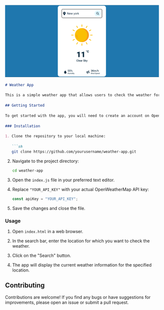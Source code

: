 ![Weather App Screenshot](https://github.com/akaman198/weather-app/blob/master/images/Weather%20App.png)


```markdown
# Weather App

This is a simple weather app that allows users to check the weather for a particular location. It utilizes JavaScript, HTML, and CSS for the frontend, and it fetches weather data from the OpenWeatherMap API.

## Getting Started

To get started with the app, you will need to create an account on OpenWeatherMap and generate your API key. You can sign up [here](https://home.openweathermap.org/users/sign_up). Once you have your API key, follow the instructions below to install and run the app locally.

### Installation

1. Clone the repository to your local machine:

   ```sh
   git clone https://github.com/yourusername/weather-app.git
   ```

2. Navigate to the project directory:

   ```sh
   cd weather-app
   ```

3. Open the `index.js` file in your preferred text editor.

4. Replace `"YOUR_API_KEY"` with your actual OpenWeatherMap API key:

   ```javascript
   const apiKey = "YOUR_API_KEY";
   ```

5. Save the changes and close the file.

### Usage

1. Open `index.html` in a web browser.

2. In the search bar, enter the location for which you want to check the weather.

3. Click on the "Search" button.

4. The app will display the current weather information for the specified location.

## Contributing

Contributions are welcome! If you find any bugs or have suggestions for improvements, please open an issue or submit a pull request.

